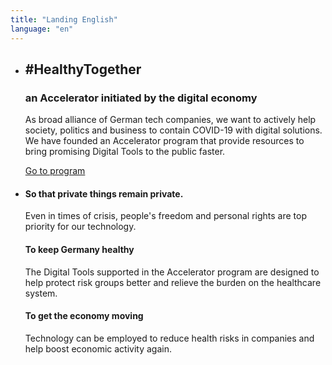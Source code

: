 ```yaml
---
title: "Landing English"
language: "en"
---
```


* ## #HealthyTogether

  ### an Accelerator initiated by the digital economy

  As broad alliance of German tech companies, we want to actively help society, politics and business to contain COVID-19 with digital solutions. We have founded an Accelerator program that provide resources to bring promising Digital Tools to the public faster.

  [Go to program](/en/program)

* #### So that private things remain private.

  Even in times of crisis, people's freedom and personal rights are top priority for our technology.

  #### To keep Germany healthy

  The Digital Tools supported in the Accelerator program are designed to help protect risk groups better and relieve the burden on the healthcare system.

  #### To get the economy moving

  Technology can be employed to reduce health risks in companies and help boost economic activity again.
